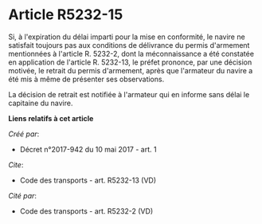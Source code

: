 # Article R5232-15

Si, à l'expiration du délai imparti pour la mise en conformité, le navire ne satisfait toujours pas aux conditions de
délivrance du permis d'armement mentionnées à l'article R. 5232-2, dont la méconnaissance a été constatée en application de
l'article R. 5232-13, le préfet prononce, par une décision motivée, le retrait du permis d'armement, après que l'armateur du
navire a été mis à même de présenter ses observations.

La décision de retrait est notifiée à l'armateur qui en informe sans délai le capitaine du navire.

**Liens relatifs à cet article**

_Créé par_:

  - Décret n°2017-942 du 10 mai 2017 - art. 1

_Cite_:

  - Code des transports - art. R5232-13 (VD)

_Cité par_:

  - Code des transports - art. R5232-2 (VD)
